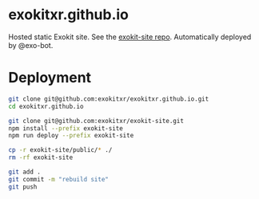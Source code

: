 # exokitxr.github.io

Hosted static Exokit site. See the [exokit-site repo](https://github.com/exokitxr/exokit-site). Automatically deployed by @exo-bot.

<h1> Deployment </h1>

```sh
git clone git@github.com:exokitxr/exokitxr.github.io.git
cd exokitxr.github.io

git clone git@github.com:exokitxr/exokit-site.git
npm install --prefix exokit-site
npm run deploy --prefix exokit-site

cp -r exokit-site/public/* ./
rm -rf exokit-site

git add .
git commit -m "rebuild site"
git push
```
